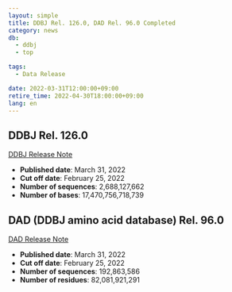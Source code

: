 ```yaml
---
layout: simple
title: DDBJ Rel. 126.0, DAD Rel. 96.0 Completed
category: news
db:
  - ddbj
  - top

tags:
  - Data Release

date: 2022-03-31T12:00:00+09:00
retire_time: 2022-04-30T18:00:00+09:00
lang: en
---
```


## DDBJ Rel. 126.0
[DDBJ Release Note](https://ddbj.nig.ac.jp/public/ddbj_database/release_note_archive/ddbj/ddbjrel.126.txt)
- **Published date**: March 31, 2022    
- **Cut off date**: February 25, 2022    
- **Number of sequences**:  2,688,127,662    
- **Number of bases**: 17,470,756,718,739    

## DAD (DDBJ amino acid database) Rel. 96.0
[DAD Release Note](https://ddbj.nig.ac.jp/public/ddbj_database/release_note_archive/dad/dadrel.96.txt)
- **Published date**: March 31, 2022    
- **Cut off date**: February 25, 2022    
- **Number of sequences**: 192,863,586    
- **Number of residues**: 82,081,921,291    

